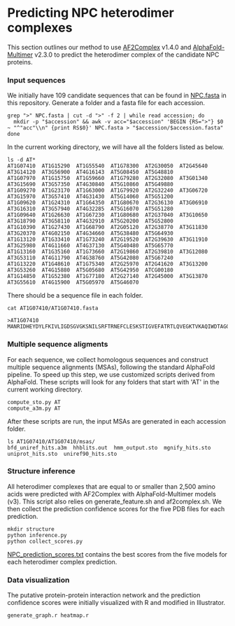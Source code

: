 # Predicting NPC heterodimer complexes

This section outlines our method to use [AF2Complex](https://github.com/FreshAirTonight/af2complex) v1.4.0 and [AlphaFold-Multimer](https://github.com/google-deepmind/alphafold) v2.3.0 to predict the heterodimer complex of the candidate NPC proteins. 

### Input sequences

We initially have 109 candidate sequences that can be found in [NPC.fasta](https://github.com/s-kyungyong/NPC_structure_prediction/blob/main/sequences.fasta) in this repository. Generate a folder and a fasta file for each accession.

```
grep ">" NPC.fasta | cut -d ">" -f 2 | while read accession; do
  mkdir -p "$accession" && awk -v acc="$accession" 'BEGIN {RS=">"} $0 ~ "^"acc"\\n" {print RS$0}' NPC.fasta > "$accession/$accession.fasta"
done

```

In the current working directory, we will have all the folders listed as below. 
```
ls -d AT*
AT1G07410  AT1G15290  AT1G55540  AT1G78300  AT2G30050  AT2G45640  AT3G14120  AT3G56900  AT4G16143  AT5G08450  AT5G48810
AT1G07970  AT1G15750  AT1G59660  AT1G79280  AT2G32080  AT3G01340  AT3G15690  AT3G57350  AT4G30840  AT5G10860  AT5G49880
AT1G09270  AT1G23170  AT1G63000  AT1G79920  AT2G32240  AT3G06720  AT3G15970  AT3G57410  AT4G31430  AT5G14060  AT5G51200
AT1G09620  AT1G24310  AT1G64350  AT1G80670  AT2G36130  AT3G06910  AT3G16310  AT3G57940  AT4G32285  AT5G16070  AT5G51280
AT1G09640  AT1G26630  AT1G67230  AT1G80680  AT2G37040  AT3G10650  AT3G18790  AT3G58110  AT4G32910  AT5G20200  AT5G52800
AT1G10390  AT1G27430  AT1G68790  AT2G05120  AT2G38770  AT3G11830  AT3G20370  AT4G02150  AT4G34660  AT5G38480  AT5G64930
AT1G13120  AT1G33410  AT1G73240  AT2G19520  AT2G39630  AT3G11910  AT3G25980  AT4G11660  AT4G37130  AT5G40480  AT5G65770
AT1G13160  AT1G35160  AT1G73660  AT2G19860  AT2G39810  AT3G12080  AT3G53110  AT4G11790  AT4G38760  AT5G42080  AT5G67240
AT1G13220  AT1G48610  AT1G75340  AT2G25970  AT2G41620  AT3G13200  AT3G53260  AT4G15880  AT5G05680  AT5G42950  ATCG00180
AT1G14850  AT1G52380  AT1G77180  AT2G27140  AT2G45000  AT3G13870  AT3G55610  AT4G15900  AT5G05970  AT5G46070
```

There should be a sequence file in each folder. 
```
cat AT1G07410/AT1G07410.fasta

>AT1G07410
MANRIDHEYDYLFKIVLIGDSGVGKSNILSRFTRNEFCLESKSTIGVEFATRTLQVEGKTVKAQIWDTAGQERYRAITSAYYRGAVGALLVYDITKRQTFENVLRWLRELRDHADSNIVIMMAGNKSDLNHLRSVADEDGRSLAEKEGLSFLETSALEATNIEKAFQTILSEIYHIISKKALAAQEAAGNLPGQGTAINISDSSATNRKGCCST
```


### Multiple sequence aligments

For each sequence, we collect homologous sequences and construct multiple sequence alignments (MSAs), following the standard AlphaFold pipeline. To speed up this step, we use customized scripts derived from AlphaFold. These scripts will look for any folders that start with 'AT' in the current working directory.

```
compute_sto.py AT
compute_a3m.py AT
```

After these scripts are run, the input MSAs are generated in each accession folder. 

```
ls AT1G07410/AT1G07410/msas/
bfd_uniref_hits.a3m  hhblits.out  hmm_output.sto  mgnify_hits.sto  uniprot_hits.sto  uniref90_hits.sto
```

### Structure inference

All heterodimer complexes that are equal to or smaller than 2,500 amino acids were predicted with AF2Complex with AlphaFold-Multimer models (v3). This script also relies on generate_feature.sh and af2complex.sh. We then collect the prediction confidence scores for the five PDB files for each prediction.  

```
mkdir structure
python inference.py
python collect_scores.py
```

[NPC_prediction_scores.txt](https://github.com/s-kyungyong/NPC_structure_prediction/blob/main/NPC_prediction_scores.txt) contains the best scores from the five models for each heterodimer complex prediction. 
### Data visualization

The putative protein-protein interaction network and the prediction confidence scores were initially visualized with R and modified in Illustrator. 

```
generate_graph.r heatmap.r
```
